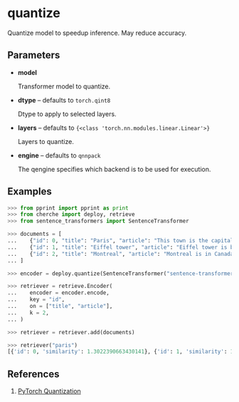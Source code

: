 # quantize

Quantize model to speedup inference. May reduce accuracy.



## Parameters

- **model**

    Transformer model to quantize.

- **dtype** – defaults to `torch.qint8`

    Dtype to apply to selected layers.

- **layers** – defaults to `{<class 'torch.nn.modules.linear.Linear'>}`

    Layers to quantize.

- **engine** – defaults to `qnnpack`

    The qengine specifies which backend is to be used for execution.



## Examples

```python
>>> from pprint import pprint as print
>>> from cherche import deploy, retrieve
>>> from sentence_transformers import SentenceTransformer

>>> documents = [
...    {"id": 0, "title": "Paris", "article": "This town is the capital of France", "author": "Wiki"},
...    {"id": 1, "title": "Eiffel tower", "article": "Eiffel tower is based in Paris", "author": "Wiki"},
...    {"id": 2, "title": "Montreal", "article": "Montreal is in Canada.", "author": "Wiki"},
... ]

>>> encoder = deploy.quantize(SentenceTransformer("sentence-transformers/all-mpnet-base-v2"))

>>> retriever = retrieve.Encoder(
...    encoder = encoder.encode,
...    key = "id",
...    on = ["title", "article"],
...    k = 2,
... )

>>> retriever = retriever.add(documents)

>>> retriever("paris")
[{'id': 0, 'similarity': 1.3022390663430141}, {'id': 1, 'similarity': 1.1209681961691136}]
```

## References

1. [PyTorch Quantization](https://pytorch.org/docs/stable/quantization.html)

